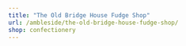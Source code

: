 ```yaml
---
title: "The Old Bridge House Fudge Shop"
url: /ambleside/the-old-bridge-house-fudge-shop/
shop: confectionery
---
```

